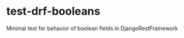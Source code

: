 test-drf-booleans
=================

Minimal test for behavior of boolean fields in DjangoRestFramework
